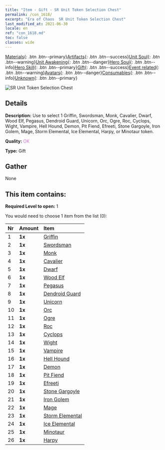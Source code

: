 ```yaml
---
title: "Item - Gift - SR Unit Token Selection Chest"
permalink: /con_1618/
excerpt: "Era of Chaos  SR Unit Token Selection Chest"
last_modified_at: 2021-06-30
locale: en
ref: "con_1618.md"
toc: false
classes: wide
---
```

 [Materials](/Items/){: .btn .btn--primary}[Artifacts](/Items/Artifacts/){: .btn .btn--success}[Unit Soul](/Items/UnitSoul/){: .btn .btn--warning}[Unit Awakening](/Items/UnitAwakening/){: .btn .btn--danger}[Hero Soul](/Items/HeroSoul/){: .btn .btn--info}[Hero Skill](/Items/HeroSkill/){: .btn .btn--primary}[Gift](/Items/Gift/){: .btn .btn--success}[Event related](/Items/Events/){: .btn .btn--warning}[Avatars](/Items/Avatars/){: .btn .btn--danger}[Consumables](/Items/Consumables/){: .btn .btn--info}[Unknown](/Items/Unknown/){: .btn .btn--primary}

 ![SR Unit Token Selection Chest](/images/t/i_907234.png)

## Details
 **Description:** Use to select 1 Griffin, Swordsman, Monk, Cavalier, Dwarf, Wood Elf, Pegasus, Dendroid Guard, Unicorn, Orc, Ogre, Roc, Cyclops, Wight, Vampire, Hell Hound, Demon, Pit Fiend, Efreeti, Stone Gargoyle, Iron Golem, Mage, Storm Elemental, Ice Elemental, Harpy, or Minotaur token.

 **Quality:** <span style="color: #DA70D6">OK</span>

 **Type:** Gift

## Gather

  None

## This item contains:

 **Required Level to open:** 1

 You would need to choose 1 item from the list (0):

  | Nr | Amount |     Item    |
  |:---|:-------|:------------|
  | 1 |  **1x** | [Griffin](/Items/unt_192/) |  | 
  | 2 |  **1x** | [Swordsman](/Items/unt_193/) |  | 
  | 3 |  **1x** | [Monk](/Items/unt_194/) |  | 
  | 4 |  **1x** | [Cavalier ](/Items/unt_195/) |  | 
  | 5 |  **1x** | [Dwarf](/Items/unt_200/) |  | 
  | 6 |  **1x** | [Wood Elf](/Items/unt_201/) |  | 
  | 7 |  **1x** | [Pegasus](/Items/unt_202/) |  | 
  | 8 |  **1x** | [Dendroid Guard](/Items/unt_203/) |  | 
  | 9 |  **1x** | [Unicorn](/Items/unt_204/) |  | 
  | 10 |  **1x** | [Orc](/Items/unt_219/) |  | 
  | 11 |  **1x** | [Ogre](/Items/unt_220/) |  | 
  | 12 |  **1x** | [Roc](/Items/unt_221/) |  | 
  | 13 |  **1x** | [Cyclops](/Items/unt_222/) |  | 
  | 14 |  **1x** | [Wight](/Items/unt_210/) |  | 
  | 15 |  **1x** | [Vampire](/Items/unt_211/) |  | 
  | 16 |  **1x** | [Hell Hound](/Items/unt_228/) |  | 
  | 17 |  **1x** | [Demon](/Items/unt_229/) |  | 
  | 18 |  **1x** | [Pit Fiend](/Items/unt_230/) |  | 
  | 19 |  **1x** | [Efreeti](/Items/unt_231/) |  | 
  | 20 |  **1x** | [Stone Gargoyle](/Items/unt_236/) |  | 
  | 21 |  **1x** | [Iron Golem](/Items/unt_237/) |  | 
  | 22 |  **1x** | [Mage](/Items/unt_238/) |  | 
  | 23 |  **1x** | [Storm Elemental](/Items/unt_263/) |  | 
  | 24 |  **1x** | [Ice Elemental](/Items/unt_264/) |  | 
  | 25 |  **1x** | [Minotaur](/Items/unt_248/) |  | 
  | 26 |  **1x** | [Harpy](/Items/unt_245/) |  | 
